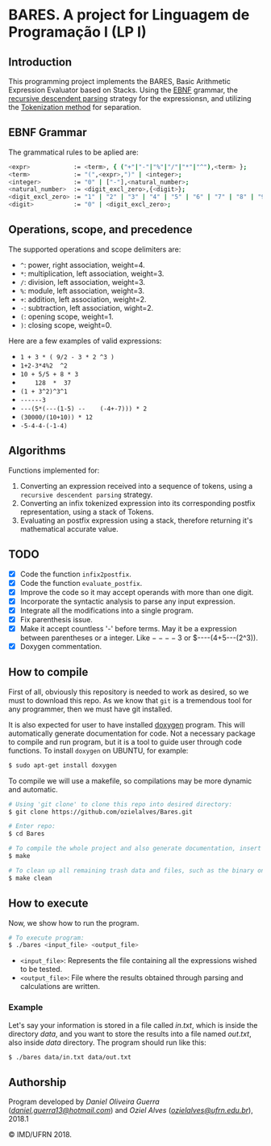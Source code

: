 # BARES. A project for Linguagem de Programação I (LP I)

## Introduction

This programming project implements the BARES, Basic Arithmetic Expression Evaluator based on Stacks. Using the [EBNF](https://en.wikipedia.org/wiki/Extended_Backus%E2%80%93Naur_form) grammar, the [recursive descendent parsing](https://en.wikipedia.org/wiki/Recursive_descent_parser) strategy for the expressionsn, and utilizing the [Tokenization method](https://en.wikipedia.org/wiki/Lexical_analysis#Tokenization) for separation.

## EBNF Grammar

The grammatical rules to be aplied are:
```bash
<expr>			  := <term>, { ("+"|"-"|"%"|"/"|"*"|"^"),<term> };
<term>			  := "(",<expr>,")" | <integer>;
<integer>		  := "0" | ["-"],<natural_number>;
<natural_number>  := <digit_excl_zero>,{<digit>};
<digit_excl_zero> := "1" | "2" | "3" | "4" | "5" | "6" | "7" | "8" | "9";
<digit>			  := "0" | <digit_excl_zero>;
```

## Operations, scope, and precedence

The supported operations and scope delimiters are:

- `^`: power, right association, weight=4.
- `*`: multiplication, left association, weight=3.
- `/`: division, left association, weight=3.
- `%`: module, left association, weight=3.
- `+`: addition, left association, weight=2.
- `-`: subtraction, left association, wight=2.
- `(`: opening scope, weight=1.
- `)`: closing scope, weight=0.

Here are a few examples of valid expressions:

- `1 + 3 * ( 9/2 - 3 * 2 ^3 )`
- `1+2-3*4%2  ^2`
- `10 + 5/5 + 8 * 3`
- `    128  *  37`
- `(1 + 3^2)^3^1`
- `------3`
- `---(5*(---(1-5) --    (-4+-7))) * 2`
- `(30000/(10+10)) * 12`
- `-5-4-4-(-1-4)`

## Algorithms

Functions implemented for:

1. Converting an expression received into a sequence of tokens, using a `recursive descendent parsing` strategy.
2. Converting an infix tokenized expression into its corresponding postfix representation, using a stack of Tokens.
3. Evaluating an postfix expression using a stack, therefore returning it's mathematical accurate value.

## TODO

- [x] Code the function `infix2postfix`.
- [x] Code the function `evaluate_postfix`.
- [x] Improve the code so it may accept operands with more than one digit.
- [x] Incorporate the syntactic analysis to parse any input expression.
- [x] Integrate all the modifications into a single program.
- [x] Fix parenthesis issue.
- [x] Make it accept countless '-' before terms. May it be a expression between parentheses or a integer. Like  $----3$ or $----(4+5---(2^3)).
- [x] Doxygen commentation.

## How to compile

First of all, obviously this repository is needed to work as desired, so we must to download this repo. As we know that ```git``` is a tremendous tool for any programmer, then we must have git installed.

It is also expected for user to have installed [doxygen](https://en.wikipedia.org/wiki/Doxygen) program. This will automatically generate documentation for code. Not a necessary package to compile and run program, but it is a tool to guide user through code functions. To install `doxygen` on UBUNTU, for example:

```bash
$ sudo apt-get install doxygen
```
To compile we will use a makefile, so compilations may be more dynamic and automatic.
```bash
# Using 'git clone' to clone this repo into desired directory:
$ git clone https://github.com/ozielalves/Bares.git

# Enter repo:
$ cd Bares

# To compile the whole project and also generate documentation, insert 'make' inside root of path:
$ make

# To clean up all remaining trash data and files, such as the binary ones, insert 'make clean':
$ make clean
```

## How to execute

Now, we show how to run the program. 
```bash
# To execute program:
$ ./bares <input_file> <output_file>
```
- `<input_file>`: Represents the file containing all the expressions wished to be tested.
- `<output_file>`: File where the results obtained through parsing and calculations are written.

### Example

Let's say your information is stored in a file called $in.txt$, which is inside the directory $data$, and you want to store the results into a file named $out.txt$, also inside $data$ directory. The program should run like this:
```bash
$ ./bares data/in.txt data/out.txt
```

## Authorship

Program developed by _Daniel Oliveira Guerra_ (*daniel.guerra13@hotmail.com*) and _Oziel Alves_ (*ozielalves@ufrn.edu.br*), 2018.1

&copy; IMD/UFRN 2018.
